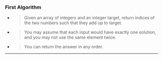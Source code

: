 ### First Algorithm

* > Given an array of integers and an integer target, return indices of the two numbers such that they add up to target.
* > You may assume that each input would have exactly one solution, and you may not use the same element twice.
* > You can return the answer in any order.
---